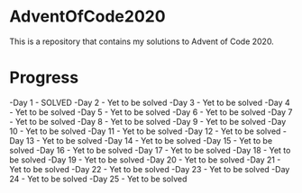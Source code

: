 # AdventOfCode2020
 This is a repository that contains my solutions to Advent of Code 2020.

# Progress
 -Day 1 - SOLVED
 -Day 2 - Yet to be solved
 -Day 3 - Yet to be solved
 -Day 4 - Yet to be solved
 -Day 5 - Yet to be solved
 -Day 6 - Yet to be solved
 -Day 7 - Yet to be solved
 -Day 8 - Yet to be solved
 -Day 9 - Yet to be solved
 -Day 10 - Yet to be solved
 -Day 11 - Yet to be solved
 -Day 12 - Yet to be solved
 -Day 13 - Yet to be solved
 -Day 14 - Yet to be solved
 -Day 15 - Yet to be solved
 -Day 16 - Yet to be solved
 -Day 17 - Yet to be solved
 -Day 18 - Yet to be solved
 -Day 19 - Yet to be solved
 -Day 20 - Yet to be solved
 -Day 21 - Yet to be solved
 -Day 22 - Yet to be solved
 -Day 23 - Yet to be solved
 -Day 24 - Yet to be solved
 -Day 25 - Yet to be solved